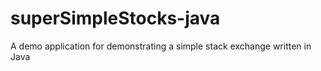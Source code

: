 # superSimpleStocks-java
A demo application for demonstrating a simple stack exchange written in Java
